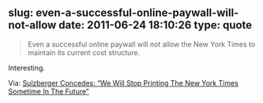 slug: even-a-successful-online-paywall-will-not-allow
date: 2011-06-24 18:10:26
type: quote
---

> Even a successful online paywall will not allow the New York Times to maintain its current cost structure.

Interesting.

 Via: [Sulzberger Concedes: “We Will Stop Printing The New York Times Sometime In The Future”](http://www.businessinsider.com/sulzberger-we-will-stop-printing-the-new-york-times-2010-9)
